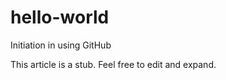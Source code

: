 hello-world
===========

Initiation in using GitHub

This article is a stub. Feel free to edit and expand.
